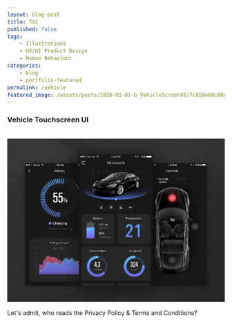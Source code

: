 ```yaml
---
layout: blog-post
title: T&C
published: false
tags: 
    - Illustrations
    - UX/UI Product Design
    - Human Behaviour
categories:
    - blog
    - portfolio-featured
permalink: /vehicle
featured_image: /assets/posts/2020-01-01-b_VehicleScreenUI/fc858e60c88ef8bb75c1952ff873d923.png
---
```

### Vehicle Touchscreen UI


<br> ![tesla ui](/assets/posts/2020-01-01-b_VehicleScreenUI/fc858e60c88ef8bb75c1952ff873d923.png "tesla ui")<br>

Let's admit, who reads the Privacy Policy & Terms and Conditions? 

